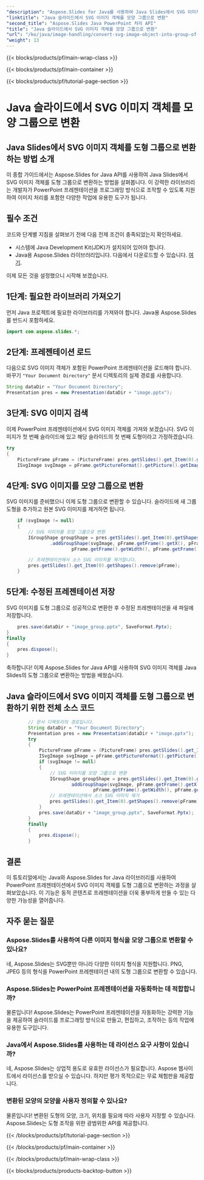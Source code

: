 ```yaml
---
"description": "Aspose.Slides for Java를 사용하여 Java Slides에서 SVG 이미지를 도형 그룹으로 변환하는 방법을 알아보세요. 코드 예제를 포함한 단계별 가이드입니다."
"linktitle": "Java 슬라이드에서 SVG 이미지 객체를 모양 그룹으로 변환"
"second_title": "Aspose.Slides Java PowerPoint 처리 API"
"title": "Java 슬라이드에서 SVG 이미지 객체를 모양 그룹으로 변환"
"url": "/ko/java/image-handling/convert-svg-image-object-into-group-of-shapes-in-java-slides/"
"weight": 13
---
```


{{< blocks/products/pf/main-wrap-class >}}

{{< blocks/products/pf/main-container >}}

{{< blocks/products/pf/tutorial-page-section >}}

# Java 슬라이드에서 SVG 이미지 객체를 모양 그룹으로 변환


## Java Slides에서 SVG 이미지 객체를 도형 그룹으로 변환하는 방법 소개

이 종합 가이드에서는 Aspose.Slides for Java API를 사용하여 Java Slides에서 SVG 이미지 객체를 도형 그룹으로 변환하는 방법을 살펴봅니다. 이 강력한 라이브러리는 개발자가 PowerPoint 프레젠테이션을 프로그래밍 방식으로 조작할 수 있도록 지원하여 이미지 처리를 포함한 다양한 작업에 유용한 도구가 됩니다.

## 필수 조건

코드와 단계별 지침을 살펴보기 전에 다음 전제 조건이 충족되었는지 확인하세요.

- 시스템에 Java Development Kit(JDK)가 설치되어 있어야 합니다.
- Java용 Aspose.Slides 라이브러리입니다. 다음에서 다운로드할 수 있습니다. [여기](https://releases.aspose.com/slides/java/).

이제 모든 것을 설정했으니 시작해 보겠습니다.

## 1단계: 필요한 라이브러리 가져오기

먼저 Java 프로젝트에 필요한 라이브러리를 가져와야 합니다. Java용 Aspose.Slides를 반드시 포함하세요.

```java
import com.aspose.slides.*;
```

## 2단계: 프레젠테이션 로드

다음으로 SVG 이미지 객체가 포함된 PowerPoint 프레젠테이션을 로드해야 합니다. 바꾸기 `"Your Document Directory"` 문서 디렉토리의 실제 경로를 사용합니다.

```java
String dataDir = "Your Document Directory";
Presentation pres = new Presentation(dataDir + "image.pptx");
```

## 3단계: SVG 이미지 검색

이제 PowerPoint 프레젠테이션에서 SVG 이미지 객체를 가져와 보겠습니다. SVG 이미지가 첫 번째 슬라이드에 있고 해당 슬라이드의 첫 번째 도형이라고 가정하겠습니다.

```java
try
{
    PictureFrame pFrame = (PictureFrame) pres.getSlides().get_Item(0).getShapes().get_Item(0);
    ISvgImage svgImage = pFrame.getPictureFormat().getPicture().getImage().getSvgImage();
```

## 4단계: SVG 이미지를 모양 그룹으로 변환

SVG 이미지를 준비했으니 이제 도형 그룹으로 변환할 수 있습니다. 슬라이드에 새 그룹 도형을 추가하고 원본 SVG 이미지를 제거하면 됩니다.

```java
    if (svgImage != null)
    {
        // SVG 이미지를 모양 그룹으로 변환
        IGroupShape groupShape = pres.getSlides().get_Item(0).getShapes()
                .addGroupShape(svgImage, pFrame.getFrame().getX(), pFrame.getFrame().getY(),
                        pFrame.getFrame().getWidth(), pFrame.getFrame().getHeight());

        // 프레젠테이션에서 소스 SVG 이미지를 제거합니다.
        pres.getSlides().get_Item(0).getShapes().remove(pFrame);
    }
```

## 5단계: 수정된 프레젠테이션 저장

SVG 이미지를 도형 그룹으로 성공적으로 변환한 후 수정된 프레젠테이션을 새 파일에 저장합니다.

```java
    pres.save(dataDir + "image_group.pptx", SaveFormat.Pptx);
}
finally
{
    pres.dispose();
}
```

축하합니다! 이제 Aspose.Slides for Java API를 사용하여 SVG 이미지 객체를 Java Slides의 도형 그룹으로 변환하는 방법을 배웠습니다.

## Java 슬라이드에서 SVG 이미지 객체를 도형 그룹으로 변환하기 위한 전체 소스 코드

```java
        // 문서 디렉토리의 경로입니다.
        String dataDir = "Your Document Directory";
        Presentation pres = new Presentation(dataDir + "image.pptx");
        try
        {
            PictureFrame pFrame = (PictureFrame) pres.getSlides().get_Item(0).getShapes().get_Item(0);
            ISvgImage svgImage = pFrame.getPictureFormat().getPicture().getImage().getSvgImage();
            if (svgImage != null)
            {
                // SVG 이미지를 모양 그룹으로 변환
                IGroupShape groupShape = pres.getSlides().get_Item(0).getShapes().
                        addGroupShape(svgImage, pFrame.getFrame().getX(), pFrame.getFrame().getY(),
                                pFrame.getFrame().getWidth(), pFrame.getFrame().getHeight());
                // 프레젠테이션에서 소스 SVG 이미지 제거
                pres.getSlides().get_Item(0).getShapes().remove(pFrame);
            }
            pres.save(dataDir + "image_group.pptx", SaveFormat.Pptx);
        }
        finally
        {
            pres.dispose();
        }
```

## 결론

이 튜토리얼에서는 Java와 Aspose.Slides for Java 라이브러리를 사용하여 PowerPoint 프레젠테이션에서 SVG 이미지 객체를 도형 그룹으로 변환하는 과정을 살펴보았습니다. 이 기능은 동적 콘텐츠로 프레젠테이션을 더욱 풍부하게 만들 수 있는 다양한 가능성을 열어줍니다.

## 자주 묻는 질문

### Aspose.Slides를 사용하여 다른 이미지 형식을 모양 그룹으로 변환할 수 있나요?

네, Aspose.Slides는 SVG뿐만 아니라 다양한 이미지 형식을 지원합니다. PNG, JPEG 등의 형식을 PowerPoint 프레젠테이션 내의 도형 그룹으로 변환할 수 있습니다.

### Aspose.Slides는 PowerPoint 프레젠테이션을 자동화하는 데 적합합니까?

물론입니다! Aspose.Slides는 PowerPoint 프레젠테이션을 자동화하는 강력한 기능을 제공하여 슬라이드를 프로그래밍 방식으로 만들고, 편집하고, 조작하는 등의 작업에 유용한 도구입니다.

### Java에서 Aspose.Slides를 사용하는 데 라이선스 요구 사항이 있습니까?

네, Aspose.Slides는 상업적 용도로 유효한 라이선스가 필요합니다. Aspose 웹사이트에서 라이선스를 받으실 수 있습니다. 하지만 평가 목적으로는 무료 체험판을 제공합니다.

### 변환된 모양의 모양을 사용자 정의할 수 있나요?

물론입니다! 변환된 도형의 모양, 크기, 위치를 필요에 따라 사용자 지정할 수 있습니다. Aspose.Slides는 도형 조작을 위한 광범위한 API를 제공합니다.

{{< /blocks/products/pf/tutorial-page-section >}}

{{< /blocks/products/pf/main-container >}}

{{< /blocks/products/pf/main-wrap-class >}}

{{< blocks/products/products-backtop-button >}}